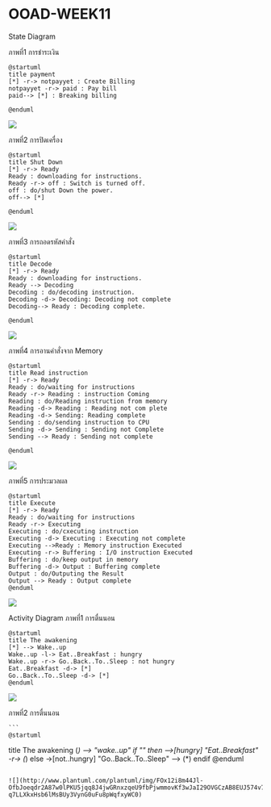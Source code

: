 # OOAD-WEEK11
State Diagram

ภาพที่1 การชำระเงิน

 ```
@startuml
title payment
[*] -r-> notpayyet : Create Billing
notpayyet -r-> paid : Pay bill
paid--> [*] : Breaking billing

@enduml
 ```

![](http://www.plantuml.com/plantuml/img/HOqn2e0m34Ntd2Apq0jq4D4Bk8j3n231jagDGszlsiKn_x_tCpnAMTyOG4K3uqqbSb9OkXLTTZscIoqhhEXnoapAE4e8aWxugqRU9Bj1CnNSZ81wEylhbCVHtDEirbKR1awxFVu0)

ภาพที่2 การปิดเครื่อง

 ```
@startuml
title Shut Down
[*] -r-> Ready 
Ready : downloading for instructions.
Ready -r-> off : Switch is turned off.
off : do/shut Down the power.
off--> [*] 

@enduml
 ```
 
 ![](http://www.plantuml.com/plantuml/img/FOx12i8m44Jl-OfbJoeqdr2A87w0lPKU5jqq8J4jwGRnxzqeU9fbPjwmmovKf3wJaI29OVGCzAB8EUJ574v7wBeUi3dMrWrDS808uZaRQDdaQrxAUmQya5XxBapHqIweiHQAqhfYEEtSW7xAgzR-q7LLXkxHsb6lMsBUy3VynG0uFu8pWqfxyWC0)
 
 ภาพที่3 การถอดรหัสคำสั่ง
 
  ```
 @startuml
title Decode
[*] -r-> Ready 
Ready : downloading for instructions.
Ready --> Decoding 
Decoding : do/decoding instruction.
Decoding -d-> Decoding: Decoding not complete
Decoding--> Ready : Decoding complete. 

@enduml
 ```
 
 ![](http://www.plantuml.com/plantuml/img/JOyn3i8m34Ltdy8pKiBU0NNW1Ao88OeDYfJQA765k3qjq3IJRUczB_-nMYWsJnaiMMOySrHYk1vkw8exuOK3lH5-Oq3IbsGDbEI1TosOf5gPeoMLwl-KMxHlp0f1srRvIDlLYNvd77NkiAU86aQTdfcD6-tQUnsvKHu1HXPQcdq0)
 
 ภาพที่4 การอานคำสั่งจาก Memory
 
  ```
 @startuml
title Read instruction
[*] -r-> Ready 
Ready : do/waiting for instructions
Ready -r-> Reading : instruction Coming 
Reading : do/Reading instruction from memory
Reading -d-> Reading : Reading not com plete 
Reading -d-> Sending: Reading complete
Sending : do/sending instruction to CPU 
Sending -d-> Sending : Sending not Complete 
Sending --> Ready : Sending not complete

@enduml
  ```
  
  ![](http://www.plantuml.com/plantuml/img/LP0z2iCm38Ltdq9pmNJFK0AvG6dfL3gOs2c6s2goGiZjQoUEuqpwUP-UXDh0YdXoes3Beu67KHgi3qnJpnQzU5y-84dULcK1iOK6D5vdPTdwBmn8zKZ8J9bAJ5CJqA5BJN6eqMulQd0WTE2CGreABFN9TyyyClIH_es63Ppff_6fEE08hfp8odP1o4Lz0IDqznSKiFQBKtkMjdVPj8BBtyvaMI_Qs8tV_mC0)
 
 ภาพที่5 การประมวลผล
 
   ```
 @startuml
title Execute 
[*] -r-> Ready 
Ready : do/waiting for instructions
Ready -r-> Executing 
Executing : do/cxecuting instruction
Executing -d-> Executing : Executing not complete 
Executing -->Ready : Memory instruction Executed 
Executing -r-> Buffering : I/O instruction Executed 
Buffering : do/keep output in memory 
Buffering -d-> Output : Buffering complete 
Output : do/Outputing the Result 
Output --> Ready : Output complete 
@enduml
   ```
   
   ![](http://www.plantuml.com/plantuml/img/TP4n3y8W48LtViND9gHxXwOnSN0mJLoDGrEkIYpGm17jlnUARUdWn95xtxl7KJjgBNarC98q89m-s7b2OBV37RZb5Lon5HEmT9GWJF5k9KdzWDvOaDgHzHr9ezrFCrF99whOLivqjrupDXDniSFBhDQ6e3Dg730cp11UBV4kg8oTSklbIM97n8n7t_Teqv1pqVo1SbM8_q8SmNWQFGK0L9gNgURyJHAKsOmj-DeCTgcEVNfYsBNp0wqAlgw_N1mtbngr2F_s1G00)
 
 Activity Diagram
 ภาพที่1 การตื่นนอน
 
   ```
 @startuml
title The awakening 
[*] --> Wake..up 
Wake..up -l-> Eat..Breakfast : hungry 
Wake..up -r-> Go..Back..To..Sleep : not hungry 
Eat..Breakfast -d-> [*] 
Go..Back..To..Sleep -d-> [*] 
@enduml
   ```
   
 ![](http://www.plantuml.com/plantuml/img/SoWkIImgAStDuIh9BCb9LGZ9I5L8B4_CJitBp4jNu8hMYbNGrRLJ20UAwEcL5YXmmLcwEK1nryGIFJsdejJ4xBJ4uX85AuMCqhpqeafaPKL0PUxvG5M9oTbwUY50Ld1EQce1K6rUVWbSFPf1kYb0NI3BkR1fHSWwfEQb01qF0000)
 
 ภาพที่2 การตื่นนอน
 
    ```
    @startuml
title The awakening
(*) --> "wake..up"
if "" then
  -->[hungry] "Eat..Breakfast"
    -r-> (*)
else
  ->[not..hungry] "Go..Back..To..Sleep"
  --> (*)
  endif
@enduml
   ```
    
 ![](http://www.plantuml.com/plantuml/img/FOx12i8m44Jl-OfbJoeqdr2A87w0lPKU5jqq8J4jwGRnxzqeU9fbPjwmmovKf3wJaI29OVGCzAB8EUJ574v7wBeUi3dMrWrDS808uZaRQDdaQrxAUmQya5XxBapHqIweiHQAqhfYEEtSW7xAgzR-q7LLXkxHsb6lMsBUy3VynG0uFu8pWqfxyWC0)

 
 
 
 
 
 
 
 
 
 
 
 
 
 
 
